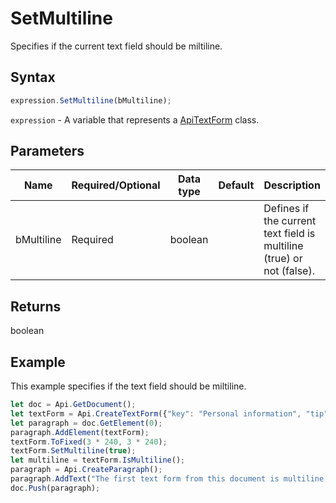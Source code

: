 # SetMultiline

Specifies if the current text field should be miltiline.

## Syntax

```javascript
expression.SetMultiline(bMultiline);
```

`expression` - A variable that represents a [ApiTextForm](../ApiTextForm.md) class.

## Parameters

| **Name** | **Required/Optional** | **Data type** | **Default** | **Description** |
| ------------- | ------------- | ------------- | ------------- | ------------- |
| bMultiline | Required | boolean |  | Defines if the current text field is multiline (true) or not (false). |

## Returns

boolean

## Example

This example specifies if the text field should be miltiline.

```javascript editor-
let doc = Api.GetDocument();
let textForm = Api.CreateTextForm({"key": "Personal information", "tip": "Enter your first name", "required": true, "placeholder": "First name", "autoFit": false});
let paragraph = doc.GetElement(0);
paragraph.AddElement(textForm);
textForm.ToFixed(3 * 240, 3 * 240);
textForm.SetMultiline(true);
let multiline = textForm.IsMultiline();
paragraph = Api.CreateParagraph();
paragraph.AddText("The first text form from this document is multiline: " + multiline);
doc.Push(paragraph);
```
